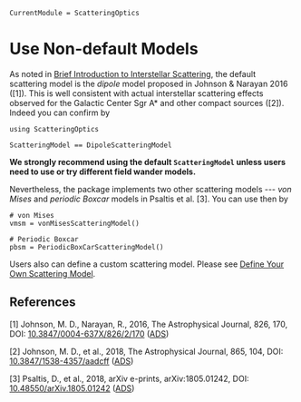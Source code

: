 ```@meta
CurrentModule = ScatteringOptics
```

# Use Non-default Models

As noted in [Brief Introduction to Interstellar Scattering](@ref), the default scattering model is the *dipole* model proposed in Johnson & Narayan 2016 ([1]). This is well consistent with actual interstellar scattering effects observed for the Galactic Center Sgr A* and other compact sources ([2]). Indeed you can confirm by

```@example 1
using ScatteringOptics

ScatteringModel == DipoleScatteringModel
```
**We strongly recommend using the default `ScatteringModel` unless users need to use or try different field wander models.**

Nevertheless, the package implements two other scattering models --- *von Mises* and *periodic Boxcar* models in Psaltis et al. [3]. You can use then by

```
# von Mises
vmsm = vonMisesScatteringModel()

# Periodic Boxcar
pbsm = PeriodicBoxCarScatteringModel()
```

Users also can define a custom scattering model. Please see [Define Your Own Scattering Model](@ref).

## References
[1] Johnson, M. D., Narayan, R., 2016, The Astrophysical Journal, 826, 170, DOI: [10.3847/0004-637X/826/2/170](https://doi.org/10.3847/0004-637X/826/2/170) ([ADS](https://ui.adsabs.harvard.edu/abs/2016ApJ...826..170J))

[2] Johnson, M. D., et al., 2018, The Astrophysical Journal, 865, 104, DOI: [10.3847/1538-4357/aadcff](https://doi.org/10.3847/1538-4357/aadcff) ([ADS](https://ui.adsabs.harvard.edu/abs/2018ApJ...865..104J))

[3] Psaltis, D., et al., 2018, arXiv e-prints, arXiv:1805.01242, DOI: [10.48550/arXiv.1805.01242](https://doi.org/10.48550/arXiv.1805.01242) ([ADS](https://ui.adsabs.harvard.edu/abs/2018arXiv180501242P))
